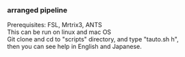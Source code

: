### arranged pipeline

Prerequisites: FSL, Mrtrix3, ANTS  
This can be run on linux and mac OS  
Git clone and cd to "scripts" directory, and type "tauto.sh h",  
then you can see help in English and Japanese.
